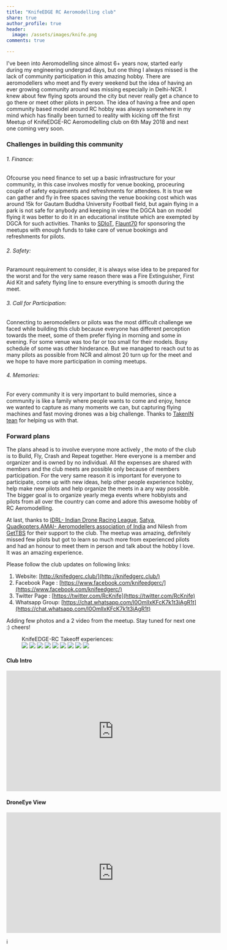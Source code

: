 ```yaml
---
title: "KnifeEDGE RC Aeromodelling club"
share: true
author_profile: true
header:
  image: /assets/images/knife.png
comments: true  

---
```


I've been into Aeromodelling since almost 6+ years now, started early during my engineering undergrad days, but one thing I always missed is the lack of community participation in this amazing hobby. There are aeromodellers who meet and fly every weekend but the idea of having an ever growing community around was missing especially in Delhi-NCR. I knew about few flying spots around the city but never really get a chance to go there or meet other pilots in person. The idea of having a free and open community based model around RC hobby was always somewhere in my mind which has finally been turned to reality with kicking off the first Meetup of KnifeEDGE-RC Aeromodelling club on 6th May 2018 and next one coming very soon. 

### Challenges in building this community

###### 1. Finance: 
Ofcourse you need finance to set up a basic infrastructure for your community, in this case involves mostly for venue booking, proceuring couple of safety equipments and refreshments for attendees. It is true we can gather and fly in free spaces saving the venue booking cost which was around 15k for Gautam Buddha University Football field, but again flying in a park is not safe for anybody and keeping in view the DGCA ban on model flying it was better to do it in an educational institute which are exempted by DGCA for such activities. Thanks to [SDIoT](https://sdiot.io), [Flaunt70](https://flaunt7.com/) for sponsoring the meetups with enough funds to take care of venue bookings and refreshments for pilots.

###### 2. Safety:
Paramount requirement to consider, it is always wise idea to be prepared for the worst and for the very same reason there was a Fire Extinguisher, First Aid Kit and safety flying line to ensure everything is smooth during the meet.

###### 3. Call for Participation:
Connecting to aeromodellers or pilots was the most difficult challenge we faced while building this club because everyone has different perception towards the meet, some of them prefer flying in morning and some in evening. For some venue was too far or too small for their models. Busy schedule of some was other hinderance. But we managed to reach out to as many pilots as possible from NCR and almost 20 turn up for the meet and we hope to have more participation in coming meetups.

###### 4. Memories:
For every community it is very important to build memories, since a community is like a family where people wants to come and enjoy, hence we wanted to capture as many moments we can, but capturing flying machines and fast moving drones was a big challenge. Thanks to [TakenIN tean](http://www.takenincompany.com/) for helping us with that.

### Forward plans

The plans ahead is to involve everyone more actively , the moto of the club is to Build, Fly, Crash and Repeat together. Here everyone is a member and organizer and is owned by no individual. All the expenses are shared with members and the club meets are possible only because of members participation. For the very same reason it is important for everyone to participate, come up with new ideas, help other people experience hobby, help make new pilots and help organize the meets in a any way possible. The bigger goal is to organize yearly mega events where hobbyists and pilots from all over the country can come and adore this awesome hobby of RC Aeromodelling. 

At last, thanks to [IDRL- Indian Drone Racing League](https://droneracingindia.com/), [Satya, Quadkopters](Quadkopters),[AMAI- Aeromodellers association of India](http://www.amai.in/) and Nilesh from [GetTBS](http://gettbs.in) for their support to the club. The meetup was amazing, definitely missed few pilots but got to learn so much more from experienced pilots and had an honour to meet them in person and talk about the hobby I love. It was an amazing experience.

Please follow the club updates on following links:

1. Website: [http://knifedgerc.club/](http://knifedgerc.club/)
2. Facebook Page : [https://www.facebook.com/knifeedgerc/](https://www.facebook.com/knifeedgerc/)
3. Twitter Page : [https://twitter.com/RcKnife](https://twitter.com/RcKnife)
4. Whatsapp Group: [https://chat.whatsapp.com/I0OmlIxKFcK7k1t3iAgR1t](https://chat.whatsapp.com/I0OmlIxKFcK7k1t3iAgR1t)

Adding few photos and a 2 video from the meetup. Stay tuned for next one :) cheers!

<figure class="third">
    <figcaption>KnifeEDGE-RC Takeoff experiences:</figcaption>
    <img src="/assets/images/kn/1.JPG">
    <img src="/assets/images/kn/2.JPG">
    <img src="/assets/images/kn/3.JPG">
    <img src="/assets/images/kn/4.JPG">
    <img src="/assets/images/kn/5.JPG">
    <img src="/assets/images/kn/6.JPG">
    <img src="/assets/images/kn/7.JPG">
    <img src="/assets/images/kn/8.JPG">
    <img src="/assets/images/kn/9.JPG">
</figure>

#### Club Intro
<iframe width="560" height="315" src="https://www.youtube.com/embed/MvViAy3yq94" frameborder="0" allow="autoplay; encrypted-media" allowfullscreen></iframe>

#### DroneEye View 
<iframe width="560" height="315" src="https://www.youtube.com/embed/oyy9nQof60A" frameborder="0" allow="autoplay; encrypted-media" allowfullscreen></iframe>


i